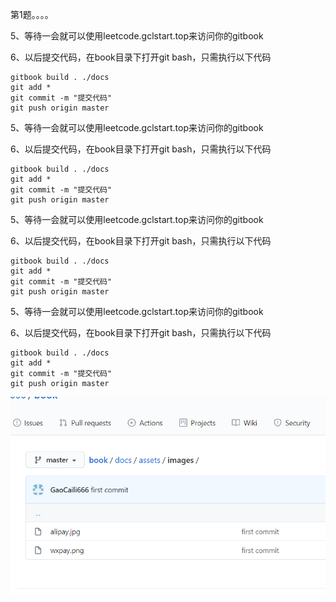 第1题。。。。

5、等待一会就可以使用leetcode.gclstart.top来访问你的gitbook

6、以后提交代码，在book目录下打开git bash，只需执行以下代码

```shell
gitbook build . ./docs
git add *
git commit -m "提交代码"
git push origin master
```



5、等待一会就可以使用leetcode.gclstart.top来访问你的gitbook

6、以后提交代码，在book目录下打开git bash，只需执行以下代码

```shell
gitbook build . ./docs
git add *
git commit -m "提交代码"
git push origin master
```



5、等待一会就可以使用leetcode.gclstart.top来访问你的gitbook

6、以后提交代码，在book目录下打开git bash，只需执行以下代码

```shell
gitbook build . ./docs
git add *
git commit -m "提交代码"
git push origin master
```



5、等待一会就可以使用leetcode.gclstart.top来访问你的gitbook

6、以后提交代码，在book目录下打开git bash，只需执行以下代码

```shell
gitbook build . ./docs
git add *
git commit -m "提交代码"
git push origin master
```



![image-20200729192920609](1/image-20200729192920609.png)